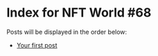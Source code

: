 # Index for NFT World #68
Posts will be displayed in the order below:

- [Your first post](./001-first.md)

